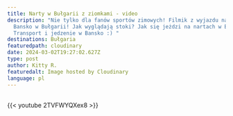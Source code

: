```yaml
---
title: Narty w Bułgarii z ziomkami - video
description: "Nie tylko dla fanów sportów zimowych! Filmik z wyjazdu na narty do
  Bansko w Bułgarii! Jak wyglądają stoki? Jak się jeżdzi na nartach w Bansko?
  Transport i jedzenie w Bansko :) "
destinations: Bułgaria
featuredpath: cloudinary
date: 2024-03-02T19:27:02.627Z
type: post
author: Kitty R.
featuredalt: Image hosted by Cloudinary
language: pl
---
```

<br>{{< youtube 2TVFWYQXex8 >}}</br>